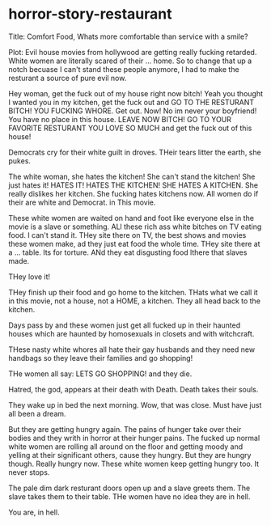 # horror-story-restaurant

Title: Comfort Food,
Whats more comfortable than service with a smile?

Plot: Evil house movies from hollywood are getting really fucking retarded. White women are literally scared of their ... home. So to change that up a notch becuase I can't stand these people anymore, I had to make the resturant a source of pure evil now.

Hey woman, get the fuck out of my house right now bitch! Yeah you thought I wanted you in my kitchen, get the fuck out and GO TO THE RESTURANT BITCH! YOU FUCKING WHORE. Get out. Now! No im never your boyfriend! You have no place in this house. LEAVE NOW BITCH! GO TO YOUR FAVORITE RESTURANT YOU LOVE SO MUCH and get the fuck out of this house!

Democrats cry for their white guilt in droves. THeir tears litter the earth, she pukes.

The white woman, she hates the kitchen! She can't stand the kitchen! She just hates it! HATES IT! HATES THE KITCHEN! SHE HATES A KITCHEN. She really dislikes her kitchen. She fucking hates kitchens now. All women do if their are white and Democrat. in This movie.

These white women are waited on hand and foot like everyone else in the movie is a slave or something. ALl these rich ass white bitches on TV eating food. I can't stand it. THey site there on TV, the best shows and movies these women make, ad they just eat food the whole time. THey site there at a ... table. Its for torture. ANd they eat disgusting food lthere that slaves made.

THey love it!

THey finish up their food and go home to the kitchen. THats what we call it in this movie, not a house, not a HOME, a kitchen. They all head back to the kitchen.

Days pass by and these women just get all fucked up in their haunted houses which are haunted by homosexuals in closets and with witchcraft.

THese nasty white whores all hate their gay husbands and they need new handbags so they leave their families and go shopping!

THe women all say: LETS GO SHOPPING! and they die.

Hatred, the god, appears at their death with Death. Death takes their souls.

They wake up in bed the next morning. Wow, that was close. Must have just all been a dream.

But they are getting hungry again. The pains of hunger take over their bodies and they writh in horror at their hunger pains. The fucked up normal white women are rolling all around on the floor and getting moody and yelling at their significant others, cause they hungry. But they are hungry though. Really hungry now. These white women keep getting hungry too. It never stops.

The pale dim dark resturant doors open up and a slave greets them. The slave takes them to their table. THe women have no idea they are in hell.

You are, in hell.
